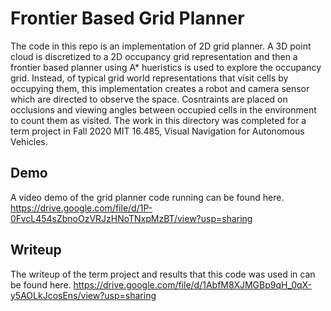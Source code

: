 # Frontier Based Grid Planner

The code in this repo is an implementation of 2D grid planner. A 3D point cloud is discretized to a 2D occupancy
grid representation and then a frontier based planner using A* hueristics is used to explore the occupancy grid. Instead,
of typical grid world representations that visit cells by occupying them, this implementation creates a robot and camera sensor
which are directed to observe the space. Cosntraints are placed on occlusions and viewing angles between occupied cells in the 
environment to count them as visited. The work in this directory was completed for a term project in Fall 2020 MIT 16.485,
Visual Navigation for Autonomous Vehicles. 

## Demo

A video demo of the grid planner code running can be found here.
https://drive.google.com/file/d/1P-0FvcL454sZbnoOzVRJzHNoTNxpMzBT/view?usp=sharing


## Writeup

The writeup of the term project and results that this code was used in can be found here.
https://drive.google.com/file/d/1AbfM8XJMGBp9qH_0qX-y5AOLkJcosEns/view?usp=sharing
